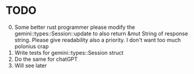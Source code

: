 # TODO
0. Some better rust programmer please modify the gemini::types::Session::update to also return &mut String of response string. Please give readability also a priority. I don't want too much polonius crap
1. Write tests for gemini::types::Session struct
2. Do the same for chatGPT
3. Will see later
